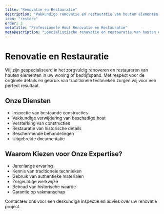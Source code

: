 ```yaml
---
title: "Renovatie en Restauratie"
description: "Vakkundige renovatie en restauratie van houten elementen met respect voor authenticiteit"
icon: "restore"
order: 2
metaTitle: "Professionele Hout Renovatie en Restauratie"
metaDescription: "Specialistische renovatie en restauratie van houten elementen. Behoud van authentieke details met moderne technieken."
---
```


# Renovatie en Restauratie

Wij zijn gespecialiseerd in het zorgvuldig renoveren en restaureren van houten elementen in uw woning of bedrijfspand. Met respect voor de originele details en gebruik van traditionele technieken zorgen wij voor een perfect resultaat.

## Onze Diensten

- Inspectie van bestaande constructies
- Vakkundige verwijdering van beschadigd hout
- Versterking van constructies
- Restauratie van historische details
- Beschermende behandelingen
- Uitgebreide documentatie

## Waarom Kiezen voor Onze Expertise?

- Jarenlange ervaring
- Kennis van traditionele technieken
- Gebruik van authentieke materialen
- Zorgvuldige werkwijze
- Behoud van historische waarde
- Garantie op vakmanschap

Contacteer ons voor een deskundige inspectie en advies over uw renovatie project.